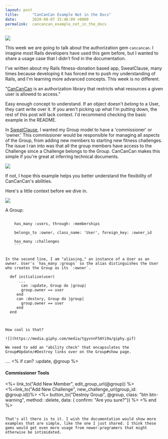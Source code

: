```yaml
---
layout: post
title:      "CanCanCan Example Not in the Docs"
date:       2020-08-07 15:46:09 +0000
permalink:  cancancan_example_not_in_the_docs
---
```



![](https://media.giphy.com/media/3oxHQxjLr5hYZ83ztC/giphy.gif)

This week we are going to talk about the authorization gem `cancancan`. I imagine most Rails developers have used this gem before, but I wanted to share a usage case that I didn't find in the documentation. 

I've written about my Rails fitness-donation based app, SweatClause, many times because developing it has forced me to push my understanding of Rails, and I'm learning more advanced concepts. This week is no different. 

"[CanCanCan](https://github.com/CanCanCommunity/cancancan) is an  authorization library that restricts what resources a given user is allowed to access."

Easy enough concept to understand. If an object doesn't *belong* to a User, they cant write over it.  If you aren't picking up what I'm putting down, the rest of this post will lack context. I'd recommend checking the basic example in the README. 

In [SweatClause](http://radiant-wave-27873.herokuapp.com/), I wanted my Group model to have a 'commissioner' or 'owner.' This commissioner would be responsible for managing all aspects of the Group, from adding new members to starting new fitness challenges. The issue I ran into was that all the group members have access to the Challenge since a Challenge belongs to the Group. CanCanCan makes this simple if you're great at inferring technical documents.

![](https://media.giphy.com/media/e3X9ZcuLp1QgE/giphy.gif)

If not, I hope this example helps you better understand the flexibility of CanCanCan's abilities. 

Here's a little context before we dive in.

![](https://i.ibb.co/RY3dfTx/Sweat-Clause-Schema.jpg)

A Group:
```

	has_many :users, through: :memberships
	
    belongs_to :owner, class_name: 'User', foreign_key: :owner_id
	
	has_many :challenges
	```
	

In the second line, I am "aliasing," an instance of a User as an owner. User's `has_many :groups` so the alias distinguishes the User who creates the Group as its `:owner`.

```
      def initialize(user)
          ...
	       can :update, Group do |group|
           group.owner == user
         end
         can :destory, Group do |group|
           group.owner == user
         end
      end  
```


How cool is that?

![](https://media.giphy.com/media/tgyvnnF5AYi9a/giphy.gif)

We need to add an "ability check" that encapsulates the Group#Update/#Destroy links over on the Group#show page. 

```
....
<% if can? :update, @group %>
	<h4>Commissioner Tools</h4>
	<%= link_to("Add New Member", edit_group_url(@group)) %>
	<%=link_to("Add New Challenge", new_challenge_url(group_id: @group.id))%>
  <%= button_to("Destroy Group", @group, class: "btn btn-warning", method: :delete, data: { confirm: "Are you sure?"}) %>
<% end %>
```

That's all there is to it. I wish the documentation would show more examples that are simple, like the one I just shared. I think these gems would get even more usage from newer-programers that might otherwise be intimidated.  



